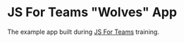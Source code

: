 # JS For Teams "Wolves" App

The example app built during [JS For Teams](http://www.jsforteams.com)
training.
